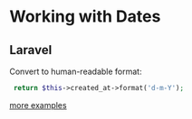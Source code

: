 # Working with Dates

## Laravel

Convert to human-readable format:

```php +torchlight-php
 return $this->created_at->format('d-m-Y');
```

[more examples](/docs/laravel/date-and-time)